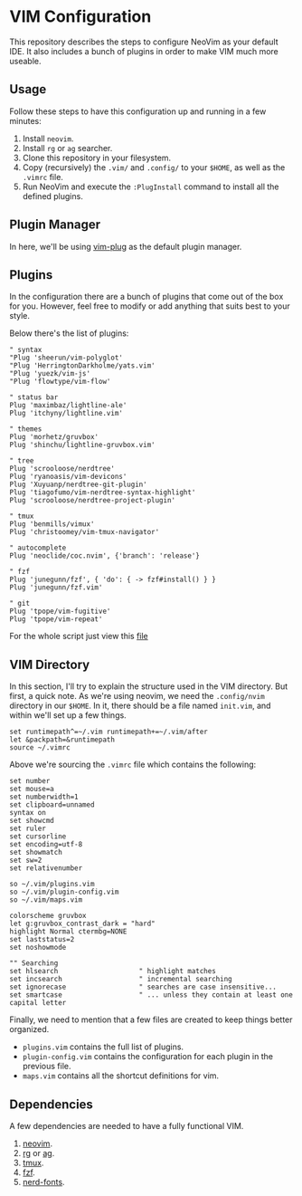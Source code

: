 # VIM Configuration

This repository describes the steps to configure NeoVim as your default IDE.
It also includes a bunch of plugins in order to make VIM much more useable.

## Usage

Follow these steps to have this configuration up and running in a few minutes:

1. Install `neovim`.
2. Install `rg` or `ag` searcher.
3. Clone this repository in your filesystem.
4. Copy (recursively) the `.vim/` and `.config/` to your `$HOME`, as well as the `.vimrc` file.
5. Run NeoVim and execute the `:PlugInstall` command to install all the defined plugins.

## Plugin Manager

In here, we'll be using [vim-plug] as the default plugin manager.

## Plugins

In the configuration there are a bunch of plugins that come out of the box for you. 
However, feel free to modify or add anything that suits best to your style.

Below there's the list of plugins:

```vim
" syntax
"Plug 'sheerun/vim-polyglot'
"Plug 'HerringtonDarkholme/yats.vim'
"Plug 'yuezk/vim-js'
"Plug 'flowtype/vim-flow'

" status bar
Plug 'maximbaz/lightline-ale'
Plug 'itchyny/lightline.vim'

" themes
Plug 'morhetz/gruvbox'
Plug 'shinchu/lightline-gruvbox.vim'

" tree
Plug 'scrooloose/nerdtree'
Plug 'ryanoasis/vim-devicons'
Plug 'Xuyuanp/nerdtree-git-plugin'
Plug 'tiagofumo/vim-nerdtree-syntax-highlight'
Plug 'scrooloose/nerdtree-project-plugin'

" tmux
Plug 'benmills/vimux'
Plug 'christoomey/vim-tmux-navigator'

" autocomplete
Plug 'neoclide/coc.nvim', {'branch': 'release'}

" fzf
Plug 'junegunn/fzf', { 'do': { -> fzf#install() } }
Plug 'junegunn/fzf.vim'

" git
Plug 'tpope/vim-fugitive'
Plug 'tpope/vim-repeat'
```

For the whole script just view this [file][plugins.vim]

## VIM Directory

In this section, I'll try to explain the structure used in the VIM directory.
But first, a quick note.
As we're using neovim, we need the `.config/nvim` directory in our `$HOME`.
In it, there should be a file named `init.vim`, and within we'll set up a few things.

```vim
set runtimepath^=~/.vim runtimepath+=~/.vim/after
let &packpath=&runtimepath
source ~/.vimrc
```

Above we're sourcing the `.vimrc` file which contains the following:

```vim
set number
set mouse=a
set numberwidth=1
set clipboard=unnamed
syntax on
set showcmd
set ruler
set cursorline
set encoding=utf-8
set showmatch
set sw=2
set relativenumber

so ~/.vim/plugins.vim
so ~/.vim/plugin-config.vim
so ~/.vim/maps.vim

colorscheme gruvbox
let g:gruvbox_contrast_dark = "hard"
highlight Normal ctermbg=NONE
set laststatus=2
set noshowmode

"" Searching
set hlsearch                    " highlight matches
set incsearch                   " incremental searching
set ignorecase                  " searches are case insensitive...
set smartcase                   " ... unless they contain at least one capital letter
```

Finally, we need to mention that a few files are created to keep things better organized.

- `plugins.vim` contains the full list of plugins.
- `plugin-config.vim` contains the configuration for each plugin in the previous file.
- `maps.vim` contains all the shortcut definitions for vim.

## Dependencies

A few dependencies are needed to have a fully functional VIM.

1. [neovim].
2. [rg] or [ag].
3. [tmux].
4. [fzf].
5. [nerd-fonts].

[neovim]: https://github.com/neovim/neovim
[rg]: https://github.com/BurntSushi/ripgrep
[ag]: https://github.com/ggreer/the_silver_searcher
[tmux]: https://github.com/tmux/tmux
[fzf]: https://github.com/junegunn/fzf
[nerd-fonts]: https://github.com/ryanoasis/nerd-fonts
[vim-plug]: https://github.com/junegunn/vim-plug
[plugins.vim]: .vim/plugins.vim

